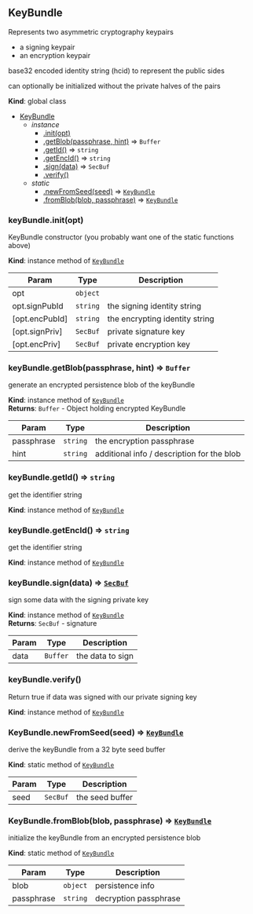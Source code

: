 <a name="KeyBundle"></a>

## KeyBundle
Represents two asymmetric cryptography keypairs
- a signing keypair
- an encryption keypair

base32 encoded identity string (hcid) to represent the public sides

can optionally be initialized without the private halves of the pairs

**Kind**: global class  

* [KeyBundle](#KeyBundle)
    * _instance_
        * [.init(opt)](#KeyBundle+init)
        * [.getBlob(passphrase, hint)](#KeyBundle+getBlob) ⇒ <code>Buffer</code>
        * [.getId()](#KeyBundle+getId) ⇒ <code>string</code>
        * [.getEncId()](#KeyBundle+getEncId) ⇒ <code>string</code>
        * [.sign(data)](#KeyBundle+sign) ⇒ <code>SecBuf</code>
        * [.verify()](#KeyBundle+verify)
    * _static_
        * [.newFromSeed(seed)](#KeyBundle.newFromSeed) ⇒ [<code>KeyBundle</code>](#KeyBundle)
        * [.fromBlob(blob, passphrase)](#KeyBundle.fromBlob) ⇒ [<code>KeyBundle</code>](#KeyBundle)

<a name="KeyBundle+init"></a>

### keyBundle.init(opt)
KeyBundle constructor (you probably want one of the static functions above)

**Kind**: instance method of [<code>KeyBundle</code>](#KeyBundle)  

| Param | Type | Description |
| --- | --- | --- |
| opt | <code>object</code> |  |
| opt.signPubId | <code>string</code> | the signing identity string |
| [opt.encPubId] | <code>string</code> | the encrypting identity string |
| [opt.signPriv] | <code>SecBuf</code> | private signature key |
| [opt.encPriv] | <code>SecBuf</code> | private encryption key |

<a name="KeyBundle+getBlob"></a>

### keyBundle.getBlob(passphrase, hint) ⇒ <code>Buffer</code>
generate an encrypted persistence blob of the keyBundle

**Kind**: instance method of [<code>KeyBundle</code>](#KeyBundle)  
**Returns**: <code>Buffer</code> - Object holding encrypted KeyBundle  

| Param | Type | Description |
| --- | --- | --- |
| passphrase | <code>string</code> | the encryption passphrase |
| hint | <code>string</code> | additional info / description for the blob |

<a name="KeyBundle+getId"></a>

### keyBundle.getId() ⇒ <code>string</code>
get the identifier string

**Kind**: instance method of [<code>KeyBundle</code>](#KeyBundle)  
<a name="KeyBundle+getEncId"></a>

### keyBundle.getEncId() ⇒ <code>string</code>
get the identifier string

**Kind**: instance method of [<code>KeyBundle</code>](#KeyBundle)  
<a name="KeyBundle+sign"></a>

### keyBundle.sign(data) ⇒ [<code>SecBuf</code>](https://github.com/holochain/n3h/blob/master/docs/mosodium/secbuf.md#SecBuf)
sign some data with the signing private key

**Kind**: instance method of [<code>KeyBundle</code>](#KeyBundle)  
**Returns**: <code>SecBuf</code> - signature  

| Param | Type | Description |
| --- | --- | --- |
| data | <code>Buffer</code> | the data to sign |

<a name="KeyBundle+verify"></a>

### keyBundle.verify()
Return true if data was signed with our private signing key

**Kind**: instance method of [<code>KeyBundle</code>](#KeyBundle)  
<a name="KeyBundle.newFromSeed"></a>

### KeyBundle.newFromSeed(seed) ⇒ [<code>KeyBundle</code>](#KeyBundle)
derive the keyBundle from a 32 byte seed buffer

**Kind**: static method of [<code>KeyBundle</code>](#KeyBundle)  

| Param | Type | Description |
| --- | --- | --- |
| seed | <code>SecBuf</code> | the seed buffer |

<a name="KeyBundle.fromBlob"></a>

### KeyBundle.fromBlob(blob, passphrase) ⇒ [<code>KeyBundle</code>](#KeyBundle)
initialize the keyBundle from an encrypted persistence blob

**Kind**: static method of [<code>KeyBundle</code>](#KeyBundle)  

| Param | Type | Description |
| --- | --- | --- |
| blob | <code>object</code> | persistence info |
| passphrase | <code>string</code> | decryption passphrase |

